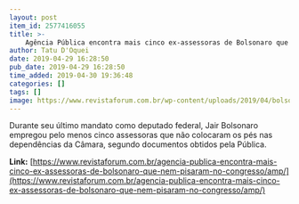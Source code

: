 ```yaml
---
layout: post
item_id: 2577416055
title: >-
    Agência Pública encontra mais cinco ex-assessoras de Bolsonaro que nem pisaram no Congresso
author: Tatu D'Oquei
date: 2019-04-29 16:28:50
pub_date: 2019-04-29 16:28:50
time_added: 2019-04-30 19:36:48
categories: []
tags: []
image: https://www.revistaforum.com.br/wp-content/uploads/2019/04/bolsonaro-cracha.png
---
```


Durante seu último mandato como deputado federal, Jair Bolsonaro empregou pelo menos cinco assessoras que não colocaram os pés nas dependências da Câmara, segundo documentos obtidos pela Pública.

**Link:** [https://www.revistaforum.com.br/agencia-publica-encontra-mais-cinco-ex-assessoras-de-bolsonaro-que-nem-pisaram-no-congresso/amp/](https://www.revistaforum.com.br/agencia-publica-encontra-mais-cinco-ex-assessoras-de-bolsonaro-que-nem-pisaram-no-congresso/amp/)

